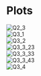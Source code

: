 # Plots
![Q2_3](https://zhaoxin-hu.github.io/ECE265C/HW5/Q2_3.jpg)<br/>
![Q3_1](https://zhaoxin-hu.github.io/ECE265C/HW5/Q3_1.PNG)<br/>
![Q3_2](https://zhaoxin-hu.github.io/ECE265C/HW5/Q3_2.png)<br/>
![Q3_3_23](https://zhaoxin-hu.github.io/ECE265C/HW5/Q3_3%20(23).png)<br/>
![Q3_3_33](https://zhaoxin-hu.github.io/ECE265C/HW5/Q3_3%20(33).png)<br/>
![Q3_3_43](https://zhaoxin-hu.github.io/ECE265C/HW5/Q3_3%20(43).png)<br/>
![Q3_4](https://zhaoxin-hu.github.io/ECE265C/HW5/Q3_4.png)<br/>
